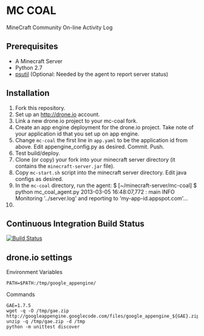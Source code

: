 MC COAL
=======

MineCraft Community On-line Activity Log

Prerequisites
-------------
* A Minecraft Server
* Python 2.7
* [psutil](https://code.google.com/p/psutil/) (Optional: Needed by the agent to report server status)

Installation
------------
1. Fork this repository.
2. Set up an http://drone.io account.
3. Link a new drone.io project to your mc-coal fork.
4. Create an app engine deployment for the drone.io project. Take note of your application id that you set up on app engine.
5. Change `mc-coal` the first line in `app.yaml` to be the application id from above. Edit appengine_config.py as desired. Commit. Push.
6. Test build/deploy.
7. Clone (or copy) your fork into your minecraft server directory (it contains the `minecraft-server.jar` file).
8. Copy `mc-start.sh` script into the minecraft server directory. Edit java configs as desired.
9. In the `mc-coal` directory, run the agent:
    $ [~/minecraft-server/mc-coal] $ python mc_coal_agent.py
    2013-03-05 16:48:07,772 : main     INFO   Monitoring '../server.log' and reporting to 'my-app-id.appspot.com'...
10.
Continuous Integration Build Status
-----------------------------------
[![Build Status](https://drone.io/github.com/gumptionthomas/mc-coal/status.png)](https://drone.io/github.com/gumptionthomas/mc-coal/latest)

drone.io settings
-----------------
Environment Variables

    PATH=$PATH:/tmp/google_appengine/

Commands

    GAE=1.7.5
    wget -q -O /tmp/gae.zip http://googleappengine.googlecode.com/files/google_appengine_${GAE}.zip
    unzip -q /tmp/gae.zip -d /tmp
    python -m unittest discover
